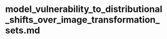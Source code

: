 # model_vulnerability_to_distributional_shifts_over_image_transformation_sets.md

<!-- REFERENCE -->
